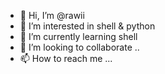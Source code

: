 - 👋 Hi, I’m @rawii
- 👀 I’m interested in shell & python
- 🌱 I’m currently learning shell
- 💞️ I’m looking to collaborate ..
- 📫 How to reach me ...

<!---
rawii/rawii is a ✨ special ✨ repository because its `README.md` (this file) appears on your GitHub profile.
You can click the Preview link to take a look at your changes.
--->
